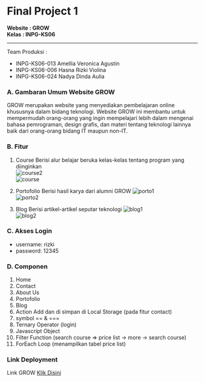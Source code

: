 # Final Project 1
**Website : GROW** <br>
**Kelas : INPG-KS06** <hr>
Team Produksi :
* INPG-KS06-013 Amellia Veronica Agustin
* INPG-KS06-006 Hasna Rizki Violina
* INPG-KS06-024 Nadya Dinda Aulia
### A. Gambaran Umum Website GROW
GROW merupakan website yang menyediakan pembelajaran online khususnya dalam bidang teknologi. Website GROW ini membantu untuk mempermudah orang-orang yang ingin mempelajari lebih dalam mengenai bahasa pemrograman, design grafis, dan materi tentang teknologi lainnya baik dari orang-orang bidang IT maupun non-IT.
### B. Fitur
1.	Course
    Berisi alur belajar beruka kelas-kelas tentang program yang diinginkan  
    ![course2](https://user-images.githubusercontent.com/72425456/198607302-06177325-2dea-4d74-9482-39d9f1aeda18.jpg) <br>
    ![course](https://user-images.githubusercontent.com/72425456/198607317-d3113029-e4f2-4967-885e-1608714bddc6.jpg) <br>

2.	Portofolio
    Berisi hasil karya dari alumni GROW
    ![porto1](https://user-images.githubusercontent.com/72425456/198607274-185e5e70-cc1f-408b-b830-cac3b03aa246.jpg) <br>
    ![porto2](https://user-images.githubusercontent.com/72425456/198607368-2230b711-1edc-46bd-b9e9-b21c385fcf5c.jpg) <br>

3.	Blog
    Berisi artikel-artikel seputar teknologi
    ![blog1](https://user-images.githubusercontent.com/72425456/198607354-c53e3f35-d2bd-4be8-94a7-7c515681b085.jpg) <br>
    ![blog2](https://user-images.githubusercontent.com/72425456/198607337-a6671b4b-c7d5-4f30-b577-f52ef525a4e6.jpg) <br>

### C. Akses Login
* username: rizki
* password: 12345
### D. Componen
1. Home
2. Contact
3. About Us
4. Portofolio
5. Blog
6. Action Add dan di simpan di Local Storage (pada fitur contact)
7. symbol == & ===
8. Ternary Operator (login)
9. Javascript Object
10. Filter Function (search course => price list -> more -> search course)
11. ForEach Loop (menampilkan tabel price list)
### Link Deployment
Link GROW [Klik Disini](https://grow-tim1.netlify.app/)
